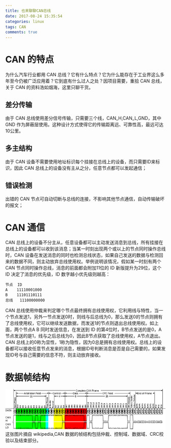 ```yaml
---
title: 也来聊聊CAN总线
date: 2017-08-24 15:35:54
categories: linux
tags: CAN
comments: true
---
```

# CAN 的特点
为什么汽车行业都用 CAN 总线？它有什么特点？它为什么能存在于工业界这么多年至今仍被广泛应用着？它到底有什么过人之处？因项目需要，重拾 CAN 总线，关于 CAN 的资料浩如烟海，这里只聊干货。
<!--more-->
## 差分传输
由于 CAN 总线使用差分信号传输，只需要三个线，CAN_H,CAN_L,GND，其中 GND 作为屏蔽层使用。这种设计方式使得它的传输距离远、可靠性高，最远可达10公里。
## 多主结构
由于 CAN 设备不需要使用地址标识每个挂接在总线上的设备，而只需要ID来标识，因此 CAN 总线上的设备没有主从之分，任意节点都可以发起通信；
## 错误检测
出错的 CAN 节点可自动切断与总线的连接，不影响其他节点通信，自动传输破坏的报文；
# CAN 通信
CAN 总线上的设备不分主从，任意设备都可以主动发送消息到总线，所有挂接在总线上的设备都可以收到该消息；当某一时刻出现两个或以上的节点同时操作总线时，CAN 设备在发送消息的同时也检测总线状态，如果自己发送的数据与检测回来的数据不同，则主动放弃总线使用权。举例说明该情况，假如某一时刻有两个 CAN 节点同时操作总线，消息的前面都会附加11位的 ID 新版提升为29位，这个 ID 决定了消息的优先级，ID 数字越小优先级则越高：
   ```
 节点  ID 
  A    11110001000
  B    11101110111
 总线   11100000000
   ```
CAN 总线使用仲裁来判定哪个节点最终拥有总线使用权，它利用线与特性，当一个节点发送1，另外一节点发送0时，则线与后总线为0，那么发送0的节点则拥有了总线使用权，它可以继续发送数据，而发送1的节点则退出总线使用权。如上面，两个节点A B 同时发送信息，在发送到 ID 的第4位时，B节点发送的是0，A节点发送的是1，线与之后总线为0，因此B节点获取了总线使用权，A节点退出。CAN 总线上的0称为显性，1称为隐性，因为0总是拥有总线使用权。总线上的设备都可以接收任意节点发来的消息，根据ID号判断消息是否是自己需要的，如果发现ID号与自己需要的信息不符，则主动放弃接收。
# 数据帧结构
![](can-bus/dataframe.png)
这张图片摘自 wikipedia,CAN 数据的帧结构包括仲裁、控制域、数据域、CRC校验以及结束部分。

